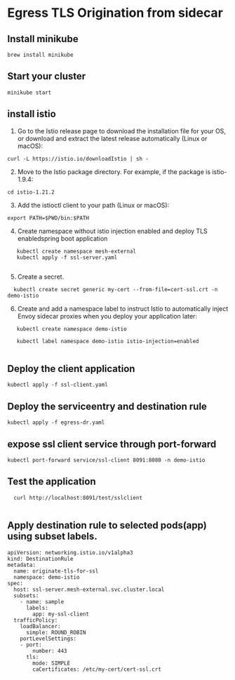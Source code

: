# Egress TLS Origination from sidecar


## Install minikube
```
brew install minikube

```

## Start your cluster

```
minikube start

```

## install istio

1. Go to the Istio release page to download the installation file for your OS, or download and extract the latest release automatically (Linux or macOS):

```
curl -L https://istio.io/downloadIstio | sh -

```

2. Move to the Istio package directory. For example, if the package is istio-1.9.4:
```
cd istio-1.21.2
```

3. Add the istioctl client to your path (Linux or macOS):
```
export PATH=$PWD/bin:$PATH

```

4. Create namespace without istio injection enabled and deploy TLS enabledspring boot application
```
   kubectl create namespace mesh-external
   kubectl apply -f ssl-server.yaml
   
```
5. Create a secret.
```
  kubectl create secret generic my-cert --from-file=cert-ssl.crt -n demo-istio

```

6. Create and add a namespace label to instruct Istio to automatically inject Envoy sidecar proxies when you deploy your application later:
```
   kubectl create namespace demo-istio
   
   kubectl label namespace demo-istio istio-injection=enabled
   
```
## Deploy the client application

```
kubectl apply -f ssl-client.yaml

```

## Deploy the serviceentry and destination rule

```
kubectl apply -f egress-dr.yaml

```

## expose ssl client service through port-forward

```
kubectl port-forward service/ssl-client 8091:8080 -n demo-istio

```

## Test the application

```
  curl http://localhost:8091/test/sslclient
  
```
## Apply destination rule to selected pods(app) using subset labels.
```
apiVersion: networking.istio.io/v1alpha3
kind: DestinationRule
metadata:
  name: originate-tls-for-ssl
  namespace: demo-istio
spec:
  host: ssl-server.mesh-external.svc.cluster.local
  subsets:
    - name: sample
      labels:
        app: my-ssl-client
  trafficPolicy:
    loadBalancer:
      simple: ROUND_ROBIN
    portLevelSettings:
    - port:
        number: 443
      tls:
        mode: SIMPLE
        caCertificates: /etc/my-cert/cert-ssl.crt

```

